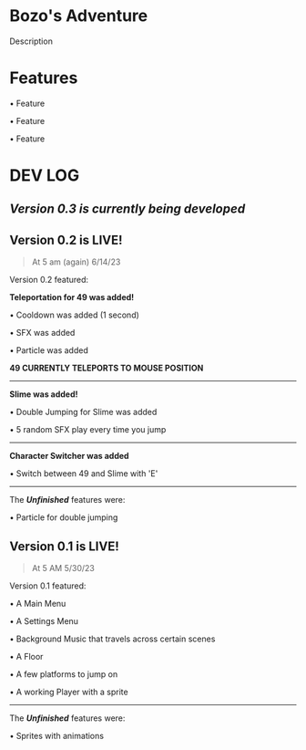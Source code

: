 # Bozo's Adventure
Description

# Features

• Feature

• Feature

• Feature

# DEV LOG
## _Version 0.3 is currently being developed_



## Version 0.2 is LIVE!
>At 5 am (again) 6/14/23

Version 0.2 featured:

**Teleportation for 49 was added!**

• Cooldown was added (1 second)

• SFX was added

• Particle was added

**49 CURRENTLY TELEPORTS TO MOUSE POSITION**
____________________________________________
**Slime was added!**

• Double Jumping for Slime was added

• 5 random SFX play every time you jump
____________________________________________
**Character Switcher was added**

• Switch between 49 and Slime with 'E'
____________________________________________
The **_Unfinished_** features were:

• Particle for double jumping

## Version 0.1 is LIVE!
>At 5 AM 5/30/23
  
Version 0.1 featured:

• A Main Menu

• A Settings Menu

• Background Music that travels across certain scenes

• A Floor

• A few platforms to jump on

• A working Player with a sprite
____________________________________________
The **_Unfinished_** features were:

• Sprites with animations
